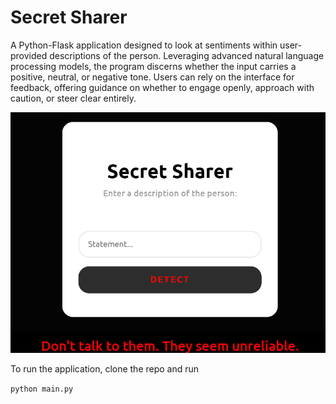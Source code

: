 # Secret Sharer 

A Python-Flask application designed to look at sentiments within user-provided descriptions of the person. Leveraging advanced natural language processing models, the program discerns whether the input carries a positive, neutral, or negative tone. Users can rely on the interface for feedback, offering guidance on whether to engage openly, approach with caution, or steer clear entirely.

![screenshot](screenshot.png)


To run the application, clone the repo and run

``` python main.py ```
